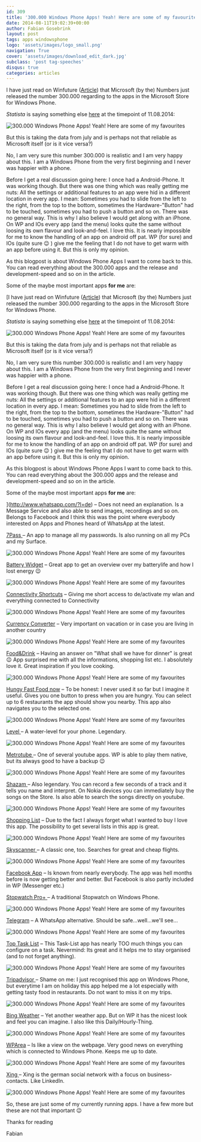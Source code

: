 ```yaml
---
id: 309
title: '300.000 Windows Phone Apps! Yeah! Here are some of my favourites'
date: 2014-08-11T19:02:39+00:00
author: Fabian Gosebrink
layout: post
tags: apps windowsphone 
logo: 'assets/images/logo_small.png'
navigation: True
cover: 'assets/images/download_edit_dark.jpg'
subclass: 'post tag-speeches'
disqus: true
categories: articles
---
```


I have just read on Winfuture ([Article](http://winfuture.de/news,83056.html)) that Microsoft (by the) Numbers just released the number 300.000 regarding to the apps in the Microsoft Store for Windows Phone.

_Statista_ is saying something else [here](http://de.statista.com/statistik/daten/studie/208599/umfrage/anzahl-der-apps-in-den-top-app-stores/) at the timepoint of 11.08.2014:

![300.000 Windows Phone Apps! Yeah! Here are some of my favourites]({{site.baseurl}}assets/articles/2014-08-11/cf8bfa23-753f-4194-952f-8cd8519d2cd1.jpg)

But this is taking the data from july and is perhaps not that reliable as Microsoft itself (or is it vice versa?)

No, I am very sure this number 300.000 is realistic and I am very happy about this. I am a Windows Phone from the very first beginning and I never was happier with a phone.

Before I get a real discussion going here: I once had a Android-Phone. It was working though. But there was one thing which was really getting me nuts: All the settings or additional features to an app were hid in a different location in every app. I mean: Sometimes you had to slide from the left to the right, from the top to the bottom, sometimes the Hardware-"Button" had to be touched, sometimes you had to push a button and so on. There was no general way. This is why I also believe I would get along with an iPhone. On WP and IOs every app (and the menu) looks quite the same without loosing its own flavour and look-and-feel. I love this. It is nearly impossible for me to know the handling of an app on android off pat. WP (for sure) and IOs (quite sure 😉 ) give me the feeling that I do not have to get warm with an app before using it. But this is only my opinion.

As this blogpost is about Windows Phone Apps I want to come back to this. You can read everything about the 300.000 apps and the release and development-speed and so on in the article.

Some of the maybe most important apps **for me** are:

[I have just read on Winfuture ([Article](http://winfuture.de/news,83056.html)) that Microsoft (by the) Numbers just released the number 300.000 regarding to the apps in the Microsoft Store for Windows Phone.

_Statista_ is saying something else [here](http://de.statista.com/statistik/daten/studie/208599/umfrage/anzahl-der-apps-in-den-top-app-stores/) at the timepoint of 11.08.2014:

![300.000 Windows Phone Apps! Yeah! Here are some of my favourites]({{site.baseurl}}assets/articles/2014-08-11/d3aea037-6713-4dff-b0b7-04b914fa2882.jpg)

But this is taking the data from july and is perhaps not that reliable as Microsoft itself (or is it vice versa?)

No, I am very sure this number 300.000 is realistic and I am very happy about this. I am a Windows Phone from the very first beginning and I never was happier with a phone.

Before I get a real discussion going here: I once had a Android-Phone. It was working though. But there was one thing which was really getting me nuts: All the settings or additional features to an app were hid in a different location in every app. I mean: Sometimes you had to slide from the left to the right, from the top to the bottom, sometimes the Hardware-"Button" had to be touched, sometimes you had to push a button and so on. There was no general way. This is why I also believe I would get along with an iPhone. On WP and IOs every app (and the menu) looks quite the same without loosing its own flavour and look-and-feel. I love this. It is nearly impossible for me to know the handling of an app on android off pat. WP (for sure) and IOs (quite sure 😉 ) give me the feeling that I do not have to get warm with an app before using it. But this is only my opinion.

As this blogpost is about Windows Phone Apps I want to come back to this. You can read everything about the 300.000 apps and the release and development-speed and so on in the article.

Some of the maybe most important apps **for me** are:

](http://www.whatsapp.com/?l=de) &#8211; Does not need an explanation. Is a Message Service and also able to send images, recordings and so on. Belongs to Facebook and I think this was the point where everybody interested on Apps and Phones heard of WhatsApp at the latest.

<a href="http://7pass.wordpress.com/" target="_blank">7Pass </a>&#8211; An app to manage all my passwords. Is also running on all my PCs and my Surface.



![300.000 Windows Phone Apps! Yeah! Here are some of my favourites]({{site.baseurl}}assets/articles/2014-08-11/7f3bee8a-c4e2-4ae0-bf58-43083ec282e3.png)



<a href="http://www.windowsphone.com/de-ch/store/app/battery-widget/fda6ed37-4055-478d-bca3-b83fc0cd70e6" target="_blank">Battery Widget</a> &#8211; Great app to get an overview over my batterylife and how I lost energy 😉



![300.000 Windows Phone Apps! Yeah! Here are some of my favourites]({{site.baseurl}}assets/articles/2014-08-11/af0216aa-edb2-4796-8fbc-3a766c69594f.png)



<a href="http://www.complex.com/pop-culture/2013/04/25-windows-phone-apps-you-should-download-now/connectivity-shortcuts" target="_blank">Connectivity Shortcuts</a> &#8211; Giving me short access to de/activate my wlan and everything connected to Connectivity



![300.000 Windows Phone Apps! Yeah! Here are some of my favourites]({{site.baseurl}}assets/articles/2014-08-11/e16e9310-16af-4b3f-8074-88523536775b.png)



<a href="http://www.imploded.com/products/currency-converter-for-windows-phone/" target="_blank">Currency Converter</a> &#8211; Very important on vacation or in case you are living in another country



![300.000 Windows Phone Apps! Yeah! Here are some of my favourites]({{site.baseurl}}assets/articles/2014-08-11/58c579d5-d19b-45fd-898f-f52f013953e1.png)



<a href="http://apps.microsoft.com/windows/en-us/app/bing-food-drink/fa01a69f-eb9f-4f1c-a83c-5344200dc045" target="_blank">Food&Drink</a> &#8211; Having an answer on "What shall we have for dinner" is great 😉 App surprised me with all the informations, shopping list etc. I absolutely love it. Great inspiration if you love cooking.



![300.000 Windows Phone Apps! Yeah! Here are some of my favourites]({{site.baseurl}}assets/articles/2014-08-11/ed890319-c612-4012-aa7b-013870cbe18d.png)





<a href="http://www.windowsphone.com/en-us/store/app/hungry-now-fast-food-locator/e1bca141-85cb-4a8f-9293-ced9d3462927" target="_blank">Hungy Fast Food now</a> &#8211; To be honest: I never used it so far but I imagine it useful. Gives you one button to press when you are hungry. You can select up to 6 restaurants the app should show you nearby. This app also navigates you to the selected one.



![300.000 Windows Phone Apps! Yeah! Here are some of my favourites]({{site.baseurl}}assets/articles/2014-08-11/6143bf0f-c967-4184-8637-ad74a60682b3.png)



<a href="http://www.windowsphone.com/en-us/store/app/level/c14e93aa-27d7-df11-a844-00237de2db9e" target="_blank">Level </a> &#8211; A water-level for your phone. Legendary.



![300.000 Windows Phone Apps! Yeah! Here are some of my favourites]({{site.baseurl}}assets/articles/2014-08-11/59c3ad11-5eb1-4004-b035-bd3f43d98b00.png)



<a href="http://metrotubeapp.com/windowsPhone.html" target="_blank">Metrotube </a> &#8211; One of several youtube apps. WP is able to play them native, but its always good to have a backup 😉



![300.000 Windows Phone Apps! Yeah! Here are some of my favourites]({{site.baseurl}}assets/articles/2014-08-11/ce572854-099b-4fdc-ad71-690821d0018d.png)



<a href="http://www.shazam.com/" target="_blank">Shazam </a>&#8211; Also legendary. You can record a few seconds of a track and it tells you name and interpret. On Nokia devices you can immediately buy the songs on the Store. Is also able to search the songs directly on youtube.



![300.000 Windows Phone Apps! Yeah! Here are some of my favourites]({{site.baseurl}}assets/articles/2014-08-11/11f3f646-6a2b-4ece-b760-c19b234c7fb8.png)



<a href="http://www.windowsphone.com/en-us/store/app/shopping-list/f681c513-15d8-df11-a844-00237de2db9e" target="_blank">Shopping List</a> &#8211; Due to the fact I always forget what I wanted to buy I love this app. The possibility to get several lists in this app is great.



![300.000 Windows Phone Apps! Yeah! Here are some of my favourites]({{site.baseurl}}assets/articles/2014-08-11/1a0fdb3f-23a0-47ea-8dd1-6eab101dae09.png)



<a href="http://www.skyscanner.ch/" target="_blank">Skyscanner </a> &#8211; A classic one, too. Searches for great and cheap flights.



![300.000 Windows Phone Apps! Yeah! Here are some of my favourites]({{site.baseurl}}assets/articles/2014-08-11/e6a04919-227b-4207-9c58-5098e87b9a4a.png)



<a href="http://www.windowsphone.com/de-ch/store/app/facebook/82a23635-5bd9-df11-a844-00237de2db9e" target="_blank">Facebook App</a> &#8211; Is known from nearly everybody. The app was hell months before is now getting better and better. But Facebook is also partly included in WP (Messenger etc.)



<a href="http://www.windowsphone.com/en-us/store/app/stopwatch-pro/acef0b9d-feca-485f-b46b-3f31f9e263b2" target="_blank">Stopwatch Pro+ </a>&#8211; A traditional Stopwatch on Windows Phone.



![300.000 Windows Phone Apps! Yeah! Here are some of my favourites]({{site.baseurl}}assets/articles/2014-08-11/f24e7fcc-3491-4bda-a5ec-85a80653ecad.png)



<a href="http://www.windowsphone.com/en-us/store/app/telegram-messenger-beta/945b96a7-aadc-4dd0-806a-c2d1e0e6ca9a" target="_blank">Telegram</a> &#8211; A WhatsApp alternative. Should be safe&#8230;well&#8230;we'll see&#8230;



![300.000 Windows Phone Apps! Yeah! Here are some of my favourites]({{site.baseurl}}assets/articles/2014-08-11/b259d9ed-4884-42f3-9d29-357cd6a31cd0.png)



<a href="http://www.windowsphone.com/en-us/store/app/top-task-list/2355956b-e681-4c82-b004-b97b55fab3f4" target="_blank">Top Task List</a> &#8211; This Task-List app has nearly TOO much things you can configure on a task. Nevermind: Its great and it helps me to stay organised (and to not forget anything).



![300.000 Windows Phone Apps! Yeah! Here are some of my favourites]({{site.baseurl}}assets/articles/2014-08-11/5cbf03d1-2476-464e-8478-3e8a1f390bb1.png)



<a href="http://www.windowsphone.com/en-us/store/app/tripadvisor/180b0f46-e753-e011-854c-00237de2db9e" target="_blank">Tripadvisor </a> &#8211; Shame on me: I just recognised this app on Windows Phone, but everytime I am on holiday this app helped me a lot especially with getting tasty food in restaurants. Do not want to miss it on my trips.



![300.000 Windows Phone Apps! Yeah! Here are some of my favourites]({{site.baseurl}}assets/articles/2014-08-11/b671c862-2d95-43b8-b8b3-e419653749f1.png)



<a href="http://www.windowsphone.com/en-us/store/app/weather/63c2a117-8604-44e7-8cef-df10be3a57c8" target="_blank">Bing Weather</a> &#8211; Yet another weather app. But on WP it has the nicest look and feel you can imagine. I also like this Daily/Hourly-Thing.



![300.000 Windows Phone Apps! Yeah! Here are some of my favourites]({{site.baseurl}}assets/articles/2014-08-11/8d95924c-0cd2-4d11-8ebb-53b4f9c8586b.png)



<a href="http://www.windowsphone.com/en-us/store/app/wparea-de/2662fa1b-b529-4b6e-a30a-9c7696b47d3c" target="_blank">WPArea</a> &#8211; Is like a view on the webpage. Very good news on everything which is connected to Windows Phone. Keeps me up to date.



![300.000 Windows Phone Apps! Yeah! Here are some of my favourites]({{site.baseurl}}assets/articles/2014-08-11/45ec8372-4ae7-49e5-a324-012d360754d8.png)



<a href="http://www.xing.com/mobile" target="_blank">Xing </a>&#8211; Xing is the german social network with a focus on business-contacts. Like LinkedIn.



![300.000 Windows Phone Apps! Yeah! Here are some of my favourites]({{site.baseurl}}assets/articles/2014-08-11/02960e8a-2589-4d60-a041-a33694266005.png)



So, these are just some of my currently running apps. I have a few more but these are not that important 😉

Thanks for reading

Fabian
